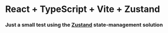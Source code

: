 # React + TypeScript + Vite + Zustand

### Just a small test using the [Zustand](https://github.com/pmndrs/zustand) state-management solution
